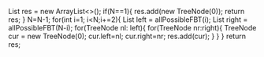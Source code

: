 List<TreeNode> res = new ArrayList<>();
if(N==1){
res.add(new TreeNode(0));
return res;
}
N=N-1;
for(int i=1; i<N;i+=2){
List<TreeNode> left = allPossibleFBT(i);
List<TreeNode> right = allPossibleFBT(N-i);
for(TreeNode nl: left){
for(TreeNode nr:right){
TreeNode cur = new TreeNode(0);
cur.left=nl;
cur.right=nr;
res.add(cur);
}
}
}
return res;